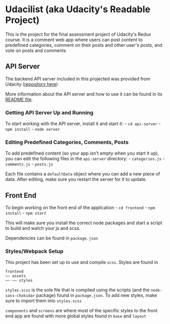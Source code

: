 # Udacilist (aka Udacity's Readable Project)

This is the project for the final assessment project of Udacity's Redux course. It is a comment web app where users can post content to predefined categories, comment on their posts and other user's posts, and vote on posts and comments

## API Server

The backend API server included in this projected was provided from Udacity ([repository here](https://github.com/udacity/reactnd-project-readable-starter))

More information about the API server and how to use it can be found in its [README file](api-server/README.md).

### Getting API Server Up and Running

To start working with the API server, install it and start it:
    - `cd api-server`
    - `npm install`
    - `node server`
    
### Editing Predefined Categories, Comments, Posts

To add predefined content (so your app isn't empty when you start it up), you can edit the following files in the `api-server` directory:
    - `categories.js`
    - `comments.js`
    - `posts.js`
    
Each file contains a `defaultData` object where you can add a new piece of data. After editing, make sure you restart the server for it to update.

## Front End

To begin working on the front end of the application
    - `cd frontend`
    - `npm install`
    - `npm start`
    
This will make sure you install the correct node packages and start a script to build and watch your js and scss.

Dependencies can be found in `package.json`

### Styles/Webpack Setup

This project has been set up to use and compile `scss`. Styles are found in 
```
frontend
–– assets
–– –– styles
```
`styles.scss` is the sole file that is compiled using the scripts (and the `node-sass-chokidar` package) found in `package.json`. To add new styles, make sure to import them into `styles.scss`

`components` and `screens` are where most of the specific styles to the front end app are found with more global styles found in `base` and `layout`    



